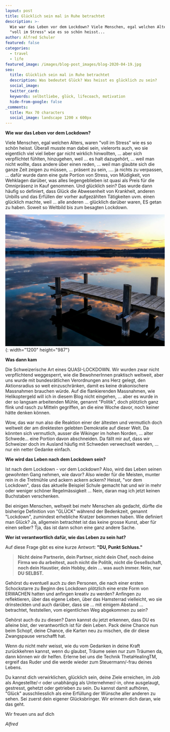```yaml
---
layout: post
title: Glücklich sein mal in Ruhe betrachtet
description: >-
  Wie war das Leben vor dem Lockdown? Viele Menschen, egal welchen Alters, waren
  "voll im Stress" wie es so schön heisst...
author: Alfred Schuler
featured: false
categories:
  - travel
  - life
featured_image: /images/blog-post_images/blog-2020-04-19.jpg
seo:
  title: Glücklich sein mal in Ruhe betrachtet
  description: Was bedeutet Glück? Was heisst es glücklich zu sein?
  social_image:
  twitter_card:
  keywords: selbstliebe, glück, lifecoach, motivation
  hide-from-google: false
_comments:
  title: Max 70 characters
  social_image: landscape 1200 x 600px
---
```

**Wie war das Leben vor dem Lockdown?**

Viele Menschen, egal welchen Alters, waren "voll im Stress" wie es so schön heisst. Überall musste man dabei sein, vielerorts auch, wo sie eigentlich viel viel lieber gar nicht wirklich hinwollten, ... aber sich verpflichtet fühlten, hinzugehen, weil ... es halt dazugehört, ... weil man nicht wollte, dass andere über einen reden, ... weil man glaubte sich die ganze Zeit zeigen zu müssen, ... präsent zu sein, .... ja nichts zu verpassen, ... dafür wurde dann eine gute Portion von Stress, von Müdigkeit, von Wehklagen darüber, was alles liegengeblieben ist quasi als Preis für die Omnipräsenz in Kauf genommen. Und glücklich sein? Das wurde dann häufig so definiert, dass Glück die Abwesenheit von Krankheit, anderen Unbills und das Erfüllen der vorher aufgezählten Tätigkeiten uvm. einen glücklich machte, weil ... alle anderen ... glücklich darüber waren, ES getan zu haben. Soweit so Weltbild bis zum besagten Lockdown.

![](/images/blog-post_images/blog-2020-04-19.jpg){: width="1200" height="987"}

**Was dann kam**

Die Schweizerische Art eines QUASI-LOCKDOWN. Wir wurden zwar nicht verpflichtend weggesperrt, wie die BewohnerInnen praktisch weltweit, aber uns wurde mit bundesrätlichen Verordnungen ans Herz gelegt, den Aktionsradius so weit einzuschränken, damit es keine drakonischere Massnahmen brauchen würde. Auf die flankierenden Massnahmen, wie Helikoptergeld will ich in diesem Blog nicht eingehen, ... aber es wurde in der so langsam arbeitenden Mühle, genannt "Politik", doch plötzlich ganz flink und rasch zu Mitteln gegriffen, an die eine Woche davor, noch keiner hätte denken können.

Wow, das war nun also die Reaktion einer der ältesten und vermutlich doch weltweit der am direktesten gelebten Demokratie auf dieser Welt. Da könnten sich vermutlich, ausser die Wikinger im hohen Norden, ... alter Schwede... eine Portion davon abschneiden. Da fällt mir auf, dass wir Schweizer doch im Ausland häufig mit Schweden verwechselt werden, ... nur ein netter Gedanke einfach.

**Wie wird das Leben nach dem Lockdown sein?**

Ist nach dem Lockdown - vor dem Lockdown? Also, wird das Leben seinen gewohnten Gang nehmen, wie davor? Also wieder für die Meisten, munter rein in die Tretmühle und ackern ackern ackern? Heisst, "vor dem Lockdown", dass das aktuelle Beispiel Schule gemacht hat und wir in mehr oder weniger schöner Regelmässigkeit ... Nein, daran mag ich jetzt keinen Buchstaben verschenken.

Bei einigen Menschen, weltweit bei mehr Menschen als gedacht, dürfte die bisherige Definition von "GLÜCK" während der Bedenkzeit, genannt "Lockdown", zumindest erhebliche Kratzer bekommen haben. Wie definiert man Glück? Ja, allgemein betrachtet ist das keine grosse Kunst, aber für einen selber? Tja, das ist dann schon eine ganz andere Sache.

**Wer ist verantwortlich dafür, wie das Leben zu sein hat?**

Auf diese Frage gibt es eine kurze Antwort: **"DU, Punkt Schluss."**

> **Nicht deine Partnerin, dein Partner, nicht dein Chef, noch deine Firma wo du arbeitest, auch nicht die Politik, nicht die Gesellschaft, noch dein Haustier, dein Hobby, dein ... was auch immer. Nein, nur DU SELBST.**

Gehörst du eventuell auch zu den Personen, die nach einer ersten Schockstarre zu Beginn des Lockdown plötzlich eine erste Form von ERWACHEN hatten und anfingen kreativ zu werden? Anfingen zu reflektieren, über das eigene Leben, über das Hamsterrad vielleicht, wo sie drinsteckten und auch darüber, dass sie ... mit einigem Abstand ... betrachtet, feststellen, vom eigentlichen Weg abgekommen zu sein?

Gehörst auch du zu diesen? Dann kannst du jetzt erkennen, dass DU es alleine bist, der verantwortlich ist für dein Leben. Pack deine Chance nun beim Schopf, deine Chance, die Karten neu zu mischen, die dir diese Zwangspause verschafft hat.

Wenn du nicht mehr weisst, wie du vom Gedanken in deine Kraft zurückkehren kannst, wenn du glaubst, Träume seien nur zum Träumen da, dann können wir dir helfen. Erlerne bei uns die Technik ThetaHealingTM, ergreif das Ruder und die werde wieder zum Steuermann/-frau deines Lebens.

Du kannst dich verwirklichen, glücklich sein, deine Ziele erreichen, im Job als Angestellte/-r oder unabhängig als Unternehmer/-in, ohne ausgelaugt, gestresst, gehetzt oder getrieben zu sein. Du kannst damit aufhören, "Glück" ausschliesslich als eine Erfüllung der Wünsche aller anderen zu sehen. Sei zuerst dein eigener Glücksbringer. Wir erinnern dich daran, wie das geht.

Wir freuen uns auf dich

*Alfred*
